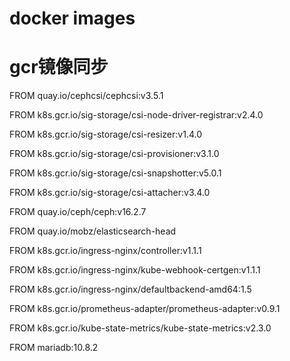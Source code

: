 # docker images
# gcr镜像同步

FROM quay.io/cephcsi/cephcsi:v3.5.1

FROM k8s.gcr.io/sig-storage/csi-node-driver-registrar:v2.4.0

FROM k8s.gcr.io/sig-storage/csi-resizer:v1.4.0

FROM k8s.gcr.io/sig-storage/csi-provisioner:v3.1.0

FROM k8s.gcr.io/sig-storage/csi-snapshotter:v5.0.1

FROM k8s.gcr.io/sig-storage/csi-attacher:v3.4.0

FROM quay.io/ceph/ceph:v16.2.7

FROM quay.io/mobz/elasticsearch-head

FROM k8s.gcr.io/ingress-nginx/controller:v1.1.1

FROM k8s.gcr.io/ingress-nginx/kube-webhook-certgen:v1.1.1

FROM k8s.gcr.io/ingress-nginx/defaultbackend-amd64:1.5

FROM k8s.gcr.io/prometheus-adapter/prometheus-adapter:v0.9.1

FROM k8s.gcr.io/kube-state-metrics/kube-state-metrics:v2.3.0

FROM mariadb:10.8.2
